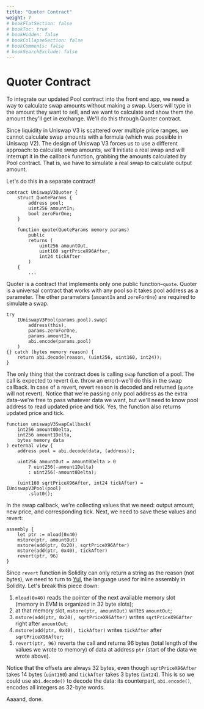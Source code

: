 ```yaml
---
title: "Quoter Contract"
weight: 7
# bookFlatSection: false
# bookToc: true
# bookHidden: false
# bookCollapseSection: false
# bookComments: false
# bookSearchExclude: false
---
```


# Quoter Contract

To integrate our updated Pool contract into the front end app, we need a way to calculate swap amounts without making
a swap. Users will type in the amount they want to sell, and we want to calculate and show them the amount they'll get
in exchange. We'll do this through Quoter contract.

Since liquidity in Uniswap V3 is scattered over multiple price ranges, we cannot calculate swap amounts with a formula
(which was possible in Uniswap V2). The design of Uniswap V3 forces us to use a different approach: to calculate swap
amounts, we'll initiate a real swap and will interrupt it in the callback function, grabbing the amounts calculated
by Pool contract. That is, we have to simulate a real swap to calculate output amount.

Let's do this in a separate contract!

```solidity
contract UniswapV3Quoter {
    struct QuoteParams {
        address pool;
        uint256 amountIn;
        bool zeroForOne;
    }

    function quote(QuoteParams memory params)
        public
        returns (
            uint256 amountOut,
            uint160 sqrtPriceX96After,
            int24 tickAfter
        )
    {
        ...
```

Quoter is a contract that implements only one public function–`quote`. Quoter is a universal contract that works with
any pool so it takes pool address as a parameter. The other parameters (`amountIn` and `zeroForOne`) are required to
simulate a swap.

```solidity
try
    IUniswapV3Pool(params.pool).swap(
        address(this),
        params.zeroForOne,
        params.amountIn,
        abi.encode(params.pool)
    )
{} catch (bytes memory reason) {
    return abi.decode(reason, (uint256, uint160, int24));
}
```
The only thing that the contract does is calling `swap` function of a pool. The call is expected to revert (i.e. throw
an error)–we'll do this in the swap callback. In case of a revert, revert reason is decoded and returned (`quote` will
not revert). Notice that we're passing only pool address as the extra data–we're free to pass whatever data we want, but
we'll need to know pool address to read updated price and tick. Yes, the function also returns updated price and tick.

```solidity
function uniswapV3SwapCallback(
    int256 amount0Delta,
    int256 amount1Delta,
    bytes memory data
) external view {
    address pool = abi.decode(data, (address));

    uint256 amountOut = amount0Delta > 0
        ? uint256(-amount1Delta)
        : uint256(-amount0Delta);

    (uint160 sqrtPriceX96After, int24 tickAfter) = IUniswapV3Pool(pool)
        .slot0();
```

In the swap callback, we're collecting values that we need: output amount, new price, and corresponding tick. Next, we
need to save these values and revert:

```solidity
assembly {
    let ptr := mload(0x40)
    mstore(ptr, amountOut)
    mstore(add(ptr, 0x20), sqrtPriceX96After)
    mstore(add(ptr, 0x40), tickAfter)
    revert(ptr, 96)
}
```

Since `revert` function in Solidity can only return a string as the reason (not bytes), we need to turn to [Yul](https://docs.soliditylang.org/en/latest/assembly.html),
the language used for inline assembly in Solidity. Let's break this piece down:
1. `mload(0x40)` reads the pointer of the next available memory slot (memory in EVM is organized in 32 byte slots);
1. at that memory slot, `mstore(ptr, amountOut)` writes `amountOut`;
1. `mstore(add(ptr, 0x20), sqrtPriceX96After)` writes `sqrtPriceX96After` right after `amountOut`;
1. `mstore(add(ptr, 0x40), tickAfter)` writes `tickAfter` after `sqrtPriceX96After`;
1. `revert(ptr, 96)` reverts the call and returns 96 bytes (total length of the values we wrote to memory) of data at
address `ptr` (start of the data we wrote above).

Notice that the offsets are always 32 bytes, even though `sqrtPriceX96After` takes 14 bytes (`uint160`) and `tickAfter`
takes 3 bytes (`int24`). This is so we could use `abi.decode()` to decode the data: its counterpart, `abi.encode()`,
encodes all integers as 32-byte words.

Aaaand, done.